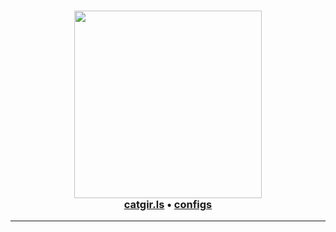 <div align="center">
	<h3>
    	<img src="https://i.imgur.com/eId0hE3.png" width="300px"><br>
        <a href="https://catgir.ls">catgir.ls</a> •
		<a href="https://github.com/catgir-ls/.github/configs">configs</a>
     </h3>
</div>
<hr>